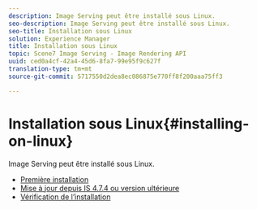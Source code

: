 ```yaml
---
description: Image Serving peut être installé sous Linux.
seo-description: Image Serving peut être installé sous Linux.
seo-title: Installation sous Linux
solution: Experience Manager
title: Installation sous Linux
topic: Scene7 Image Serving - Image Rendering API
uuid: ced0a4cf-42a4-45d6-8fa7-99e95f9c627f
translation-type: tm+mt
source-git-commit: 5717550d2dea8ec086875e770ff8f200aaa75ff3

---
```



# Installation sous Linux{#installing-on-linux}

Image Serving peut être installé sous Linux.

* [Première installation](t-first-install-lin.md)
* [Mise à jour depuis IS 4.7.4 ou version ultérieure](t-update-lin.md)
* [Vérification de l’installation](t-verify-install-lin.md)
